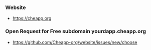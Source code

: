 ### Website
- https://cheapp.org 

### Open Request for Free subdomain yourdapp.cheapp.org
- https://github.com/Cheapp-org/website/issues/new/choose
